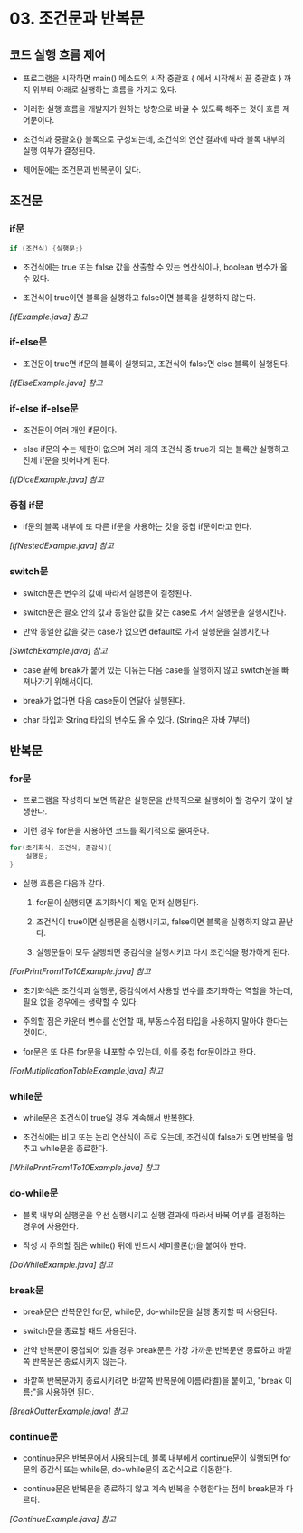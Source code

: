 # 03. 조건문과 반복문
## 코드 실행 흐름 제어

* 프로그램을 시작하면 main() 메소드의 시작 중괄호 { 에서 시작해서 끝 중괄호 } 까지 위부터 아래로 실행하는 흐름을 가지고 있다.

* 이러한 실행 흐름을 개발자가 원하는 방향으로 바꿀 수 있도록 해주는 것이 흐름 제어문이다.

* 조건식과 중괄호{} 블록으로 구성되는데, 조건식의 연산 결과에 따라 블록 내부의 실행 여부가 결정된다.

* 제어문에는 조건문과 반복문이 있다.

## 조건문

### if문

```java
if (조건식) {실행문;}
```

* 조건식에는 true 또는 false 값을 산출할 수 있는 연산식이나, boolean 변수가 올 수 있다.

* 조건식이 true이면 블록을 실행하고 false이면 블록을 실행하지 않는다.

_[IfExample.java] 참고_

### if-else문

* 조건문이 true면 if문의 블록이 실행되고, 조건식이 false면 else 블록이 실행된다.

_[IfElseExample.java] 참고_

### if-else if-else문

* 조건문이 여러 개인 if문이다.

* else if문의 수는 제한이 없으며 여러 개의 조건식 중 true가 되는 블록만 실행하고 전체 if문을 벗어나게 된다.

_[IfDiceExample.java] 참고_

### 중첩 if문

* if문의 블록 내부에 또 다른 if문을 사용하는 것을 중첩 if문이라고 한다.

_[IfNestedExample.java] 참고_

### switch문

* switch문은 변수의 값에 따라서 실행문이 결정된다.

* switch문은 괄호 안의 값과 동일한 값을 갖는 case로 가서 실행문을 실행시킨다. 

* 만약 동일한 값을 갖는 case가 없으면 default로 가서 실행문을 실행시킨다.

_[SwitchExample.java] 참고_

* case 끝에 break가 붙어 있는 이유는 다음 case를 실행하지 않고 switch문을 빠져나가기 위해서이다.

* break가 없다면 다음 case문이 연달아 실행된다.

* char 타입과 String 타입의 변수도 올 수 있다. (String은 자바 7부터)

## 반복문

### for문

* 프로그램을 작성하다 보면 똑같은 실행문을 반복적으로 실행해야 할 경우가 많이 발생한다.

* 이런 경우 for문을 사용하면 코드를 획기적으로 줄여준다.

```java
for(초기화식; 조건식; 증감식){
    실행문;
}
```
* 실행 흐름은 다음과 같다.

    1. for문이 실행되면 초기화식이 제일 먼저 실행된다.

    2. 조건식이 true이면 실행문을 실행시키고, false이면 블록을 실행하지 않고 끝난다.

    3. 실행문들이 모두 실행되면 증감식을 실행시키고 다시 조건식을 평가하게 된다.

_[ForPrintFrom1To10Example.java] 참고_

* 초기화식은 조건식과 실행문, 증감식에서 사용할 변수를 초기화하는 역할을 하는데, 필요 없을 경우에는 생략할 수 있다.

* 주의할 점은 카운터 변수를 선언할 때, 부동소수점 타입을 사용하지 말아야 한다는 것이다.

* for문은 또 다른 for문을 내포할 수 있는데, 이를 중첩 for문이라고 한다.

_[ForMutiplicationTableExample.java] 참고_

### while문

* while문은 조건식이 true일 경우 계속해서 반복한다.

* 조건식에는 비교 또는 논리 연산식이 주로 오는데, 조건식이 false가 되면 반복을 멈추고 while문을 종료한다.

_[WhilePrintFrom1To10Example.java] 참고_

### do-while문

* 블록 내부의 실행문을 우선 실행시키고 실행 결과에 따라서 바복 여부를 결정하는 경우에 사용한다.

* 작성 시 주의할 점은 while() 뒤에 반드시 세미콜론(;)을 붙여야 한다.

_[DoWhileExample.java] 참고_

### break문

* break문은 반복문인 for문, while문, do-while문을 실행 중지할 때 사용된다.

* switch문을 종료할 때도 사용된다.

* 만약 반복문이 중첩되어 있을 경우 break문은 가장 가까운 반복문만 종료하고 바깥쪽 반복문은 종료시키지 않는다.

* 바깥쪽 반복문까지 종료시키려면 바깥쪽 반복문에 이름(라벨)을 붙이고, "break 이름;"을 사용하면 된다.

_[BreakOutterExample.java] 참고_

### continue문

* continue문은 반복문에서 사용되는데, 블록 내부에서 continue문이 실행되면 for문의 증감식 또는 while문, do-while문의 조건식으로 이동한다.

* continue문은 반복문을 종료하지 않고 계속 반복을 수행한다는 점이 break문과 다르다.

_[ContinueExample.java] 참고_